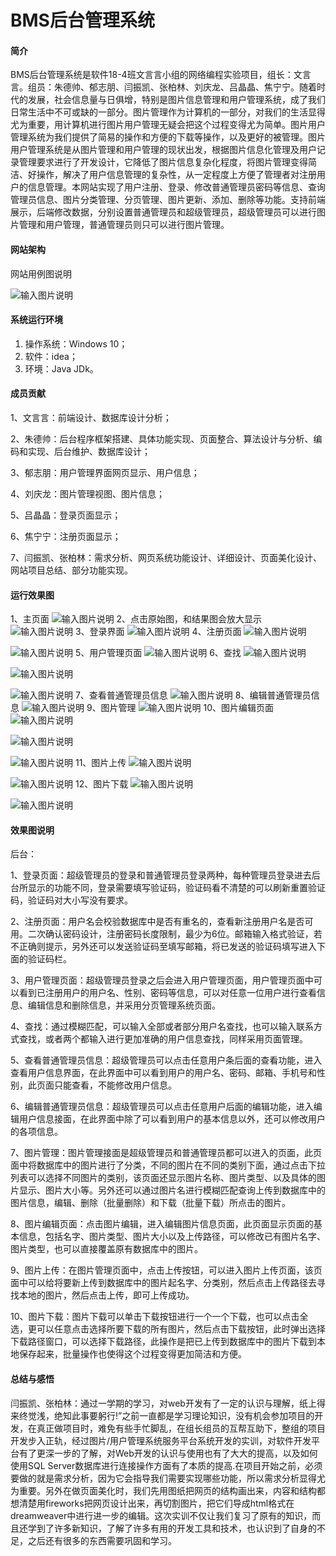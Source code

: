 # BMS后台管理系统

#### 简介

BMS后台管理系统是软件18-4班文言言小组的网络编程实验项目，组长：文言言。组员：朱德帅、郁志朋、闫振凯、张柏林、刘庆龙、吕晶晶、焦宁宁。随着时代的发展，社会信息量与日俱增，特别是图片信息管理和用户管理系统，成了我们日常生活中不可或缺的一部分。图片管理作为计算机的一部分，对我们的生活显得尤为重要，用计算机进行图片用户管理无疑会把这个过程变得尤为简单。图片用户管理系统为我们提供了简易的操作和方便的下载等操作，以及更好的被管理。图片用户管理系统是从图片管理和用户管理的现状出发，根据图片信息化管理及用户记录管理要求进行了开发设计，它降低了图片信息复杂化程度，将图片管理变得简洁、好操作，解决了用户信息管理的复杂性，从一定程度上方便了管理者对注册用户的信息管理。本网站实现了用户注册、登录、修改普通管理员密码等信息、查询管理员信息、图片分类管理、分页管理、图片更新、添加、删除等功能。支持前端展示，后端修改数据，分别设置普通管理员和超级管理员，超级管理员可以进行图片管理和用户管理，普通管理员则只可以进行图片管理。

#### 网站架构
网站用例图说明

![输入图片说明](https://images.gitee.com/uploads/images/2021/0113/000625_c17ac802_8565308.png "QOG$@MD`XVD(FZS95_~H8$A.png")


#### 系统运行环境

1.  操作系统：Windows 10；
2.  软件：idea；
3.  环境：Java JDk。


#### 成员贡献

1、文言言：前端设计、数据库设计分析；

2、朱德帅：后台程序框架搭建、具体功能实现、页面整合、算法设计与分析、编码和实现、后台维护、数据库设计；

3、郁志朋：用户管理界面网页显示、用户信息；

4、刘庆龙：图片管理视图、图片信息；

5、吕晶晶：登录页面显示；

6、焦宁宁：注册页面显示；

7、闫振凯、张柏林：需求分析、网页系统功能设计、详细设计、页面美化设计、网站项目总结、部分功能实现。

#### 运行效果图

1、主页面
![输入图片说明](https://images.gitee.com/uploads/images/2021/0113/003007_340a9610_8565308.png "屏幕截图.png")
2、点击原始图，和结果图会放大显示
![输入图片说明](https://images.gitee.com/uploads/images/2021/0113/003028_3fec3c44_8565308.png "屏幕截图.png")
3、登录界面
![输入图片说明](https://images.gitee.com/uploads/images/2021/0113/002709_62d12ab5_8565308.png "屏幕截图.png")
4、注册页面
![输入图片说明](https://images.gitee.com/uploads/images/2021/0113/003047_5f5ded37_8565308.png "屏幕截图.png")

![输入图片说明](https://images.gitee.com/uploads/images/2021/0113/003108_13834481_8565308.png "屏幕截图.png")
5、用户管理页面
![输入图片说明](https://images.gitee.com/uploads/images/2021/0113/003128_3a4cfbfb_8565308.png "屏幕截图.png")
6、查找
![输入图片说明](https://images.gitee.com/uploads/images/2021/0113/003135_ca3cf99e_8565308.png "屏幕截图.png")

![输入图片说明](https://images.gitee.com/uploads/images/2021/0113/003144_4ddfd1f4_8565308.png "屏幕截图.png")

![输入图片说明](https://images.gitee.com/uploads/images/2021/0113/003157_7114718a_8565308.png "屏幕截图.png")
7、查看普通管理员信息
![输入图片说明](https://images.gitee.com/uploads/images/2021/0113/003220_21b6ff88_8565308.png "屏幕截图.png")
8、编辑普通管理员信息
![输入图片说明](https://images.gitee.com/uploads/images/2021/0113/003404_e8eed2ab_8565308.png "屏幕截图.png")
9、图片管理
![输入图片说明](https://images.gitee.com/uploads/images/2021/0113/003420_34d177c8_8565308.png "屏幕截图.png")
10、图片编辑页面
![输入图片说明](https://images.gitee.com/uploads/images/2021/0113/003446_f78f8ed6_8565308.png "屏幕截图.png")

![输入图片说明](https://images.gitee.com/uploads/images/2021/0113/003451_a09ae334_8565308.png "屏幕截图.png")

![输入图片说明](https://images.gitee.com/uploads/images/2021/0113/003533_9332c0d3_8565308.png "屏幕截图.png")
11、图片上传
![输入图片说明](https://images.gitee.com/uploads/images/2021/0113/003557_a0912602_8565308.png "屏幕截图.png")

![输入图片说明](https://images.gitee.com/uploads/images/2021/0113/003652_88345e84_8565308.png "屏幕截图.png")
12、图片下载
![输入图片说明](https://images.gitee.com/uploads/images/2021/0113/003706_e71487c6_8565308.png "屏幕截图.png")

![输入图片说明](https://images.gitee.com/uploads/images/2021/0113/003714_f74dd301_8565308.png "屏幕截图.png")

#### 效果图说明
后台：

1、登录页面：超级管理员的登录和普通管理员登录两种，每种管理员登录进去后台所显示的功能不同，登录需要填写验证码，验证码看不清楚的可以刷新重置验证码，验证码对大小写没有要求。

2、注册页面：用户名会校验数据库中是否有重名的，查看新注册用户名是否可用。二次确认密码设计，注册密码长度限制，最少为6位。邮箱输入格式验证，若不正确则提示，另外还可以发送验证码至填写邮箱，将已发送的验证码填写进入下面的验证码栏。

3、用户管理页面：超级管理员登录之后会进入用户管理页面，用户管理页面中可以看到已注册用户的用户名、性别、密码等信息，可以对任意一位用户进行查看信息、编辑信息和删除信息，并采用分页管理系统页面。

4、查找：通过模糊匹配，可以输入全部或者部分用户名查找，也可以输入联系方式查找，或者两个都输入进行更加准确的用户信息查找，同样采用页面管理。

5、查看普通管理员信息：超级管理员可以点击任意用户条后面的查看功能，进入查看用户信息界面，在此界面中可以看到用户的用户名、密码、邮箱、手机号和性别，此页面只能查看，不能修改用户信息。

6、编辑普通管理员信息：超级管理员可以点击任意用户后面的编辑功能，进入编辑用户信息接面，在此界面中除了可以看到用户的基本信息以外，还可以修改用户的各项信息。

7、图片管理：图片管理接面是超级管理员和普通管理员都可以进入的页面，此页面中将数据库中的图片进行了分类，不同的图片在不同的类别下面，通过点击下拉列表可以选择不同图片的类别，该页面还显示图片名称、图片类型、以及具体的图片显示、图片大小等。另外还可以通过图片名进行模糊匹配查询上传到数据库中的图片信息，编辑、删除（批量删除）和下载（批量下载）所点击的图片。

8、图片编辑页面：点击图片编辑，进入编辑图片信息页面，此页面显示页面的基本信息，包括名字、图片类型、图片大小以及上传路径，可以修改已有图片名字、图片类型，也可以直接覆盖原有数据库中的图片。

9、图片上传：在图片管理页面中，点击上传按钮，可以进入图片上传页面，该页面中可以给将要新上传到数据库中的图片起名字、分类别，然后点击上传路径去寻找本地的图片，然后点击上传，即可上传成功。

10、图片下载：图片下载可以单击下载按钮进行一个一个下载，也可以点击全选，更可以任意点击选择所要下载的所有图片，然后点击下载按钮，此时弹出选择下载路径窗口，可以选择下载路径，此操作是把已上传到数据库中的图片下载到本地保存起来，批量操作也使得这个过程变得更加简洁和方便。



#### 总结与感悟

闫振凯、张柏林：通过一学期的学习，对web开发有了一定的认识与理解，纸上得来终觉浅，绝知此事要躬行!”之前一直都是学习理论知识，没有机会参加项目的开发，在真正做项目时，难免有些手忙脚乱，在组长组员的互帮互助下，整组的项目开发步入正轨，经过图片/用户管理系统服务平台系统开发的实训，对软件开发平台有了更深一步的了解，对Web开发的认识与使用也有了大大的提高，以及如何使用SQL Server数据库进行连接操作方面有了本质的提高.在项目开始之前，必须要做的就是需求分析，因为它会指导我们需要实现哪些功能，所以需求分析显得尤为重要。另外在做页面美化时，我们先用图纸把网页的结构画出来，内容和结构都想清楚用fireworks把网页设计出来，再切割图片，把它们导成html格式在dreamweaver中进行进一步的编辑。这次实训不仅让我们复习了原有的知识，而且还学到了许多新知识，了解了许多有用的开发工具和技术，也认识到了自身的不足，之后还有很多的东西需要巩固和学习。
